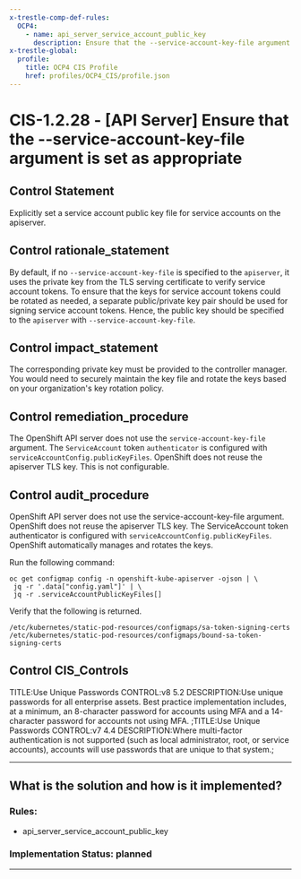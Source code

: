 ```yaml
---
x-trestle-comp-def-rules:
  OCP4:
    - name: api_server_service_account_public_key
      description: Ensure that the --service-account-key-file argument is set as appropriate
x-trestle-global:
  profile:
    title: OCP4 CIS Profile
    href: profiles/OCP4_CIS/profile.json
---
```


# CIS-1.2.28 - \[API Server\] Ensure that the --service-account-key-file argument is set as appropriate

## Control Statement

Explicitly set a service account public key file for service accounts on the apiserver.

## Control rationale_statement

By default, if no `--service-account-key-file` is specified to the `apiserver`, it uses the private key from the TLS serving certificate to verify service account tokens. To ensure that the keys for service account tokens could be rotated as needed, a separate public/private key pair should be used for signing service account tokens. Hence, the public key should be specified to the `apiserver` with `--service-account-key-file`.

## Control impact_statement

The corresponding private key must be provided to the controller manager. You would need to securely maintain the key file and rotate the keys based on your organization's key rotation policy.

## Control remediation_procedure

The OpenShift API server does not use the `service-account-key-file` argument. The `ServiceAccount` token `authenticator` is configured with `serviceAccountConfig.publicKeyFiles`. OpenShift does not reuse the apiserver TLS key. This is not configurable.

## Control audit_procedure

OpenShift API server does not use the service-account-key-file argument. OpenShift does not reuse the apiserver TLS key. The ServiceAccount token authenticator is configured with `serviceAccountConfig.publicKeyFiles`. OpenShift automatically manages and rotates the keys. 

Run the following command:

```
oc get configmap config -n openshift-kube-apiserver -ojson | \
 jq -r '.data["config.yaml"]' | \
 jq -r .serviceAccountPublicKeyFiles[]
```

Verify that the following is returned.

`/etc/kubernetes/static-pod-resources/configmaps/sa-token-signing-certs`
`/etc/kubernetes/static-pod-resources/configmaps/bound-sa-token-signing-certs`

## Control CIS_Controls

TITLE:Use Unique Passwords CONTROL:v8 5.2 DESCRIPTION:Use unique passwords for all enterprise assets. Best practice implementation includes, at a minimum, an 8-character password for accounts using MFA and a 14-character password for accounts not using MFA. ;TITLE:Use Unique Passwords CONTROL:v7 4.4 DESCRIPTION:Where multi-factor authentication is not supported (such as local administrator, root, or service accounts), accounts will use passwords that are unique to that system.;

______________________________________________________________________

## What is the solution and how is it implemented?

<!-- For implementation status enter one of: implemented, partial, planned, alternative, not-applicable -->

<!-- Note that the list of rules under ### Rules: is read-only and changes will not be captured after assembly to JSON -->

<!-- Add control implementation description here for control: CIS-1.2.28 -->

### Rules:

  - api_server_service_account_public_key

### Implementation Status: planned

______________________________________________________________________
